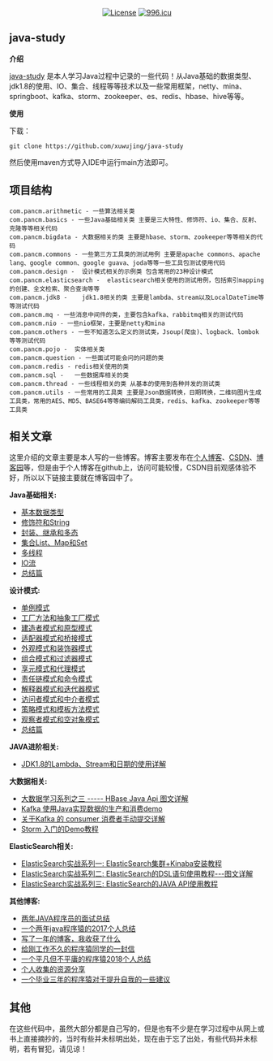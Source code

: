 <div align="center">

[![License](https://img.shields.io/badge/License-Apache%202.0-blue.svg)](http://github.com/hhyo/archery/blob/master/LICENSE)
[![996.icu](https://img.shields.io/badge/link-996.icu-red.svg)](https://996.icu)

</div>

## java-study

**介绍**

[java-study](https://github.com/xuwujing/java-study) 是本人学习Java过程中记录的一些代码！从Java基础的数据类型、jdk1.8的使用、IO、集合、线程等等技术以及一些常用框架，netty、mina、springboot、kafka、storm、zookeeper、es、redis、hbase、hive等等。

**使用**

下载：

    git clone https://github.com/xuwujing/java-study

然后使用maven方式导入IDE中运行main方法即可。

## 项目结构

    com.pancm.arithmetic - 一些算法相关类 
    com.pancm.basics - 一些Java基础相关类 主要是三大特性、修饰符、io、集合、反射、克隆等等相关代码
    com.pancm.bigdata - 大数据相关的类 主要是hbase、storm、zookeeper等等相关的代码
    com.pancm.commons - 一些第三方工具类的测试用例 主要是apache commons、apache lang、google common、google guava、joda等等一些工具包测试使用代码
    com.pancm.design -  设计模式相关的示例类 包含常用的23种设计模式
    com.pancm.elasticsearch -  elasticsearch相关使用的测试用例，包括索引mapping的创建、全文检索、聚合查询等等
    com.pancm.jdk8 -    jdk1.8相关的类 主要是lambda、stream以及LocalDateTime等等测试代码
    com.pancm.mq - 一些消息中间件的类，主要包含kafka、rabbitmq相关的测试代码
    com.pancm.nio - 一些nio框架，主要是netty和mina
    com.pancm.others - 一些不知道怎么定义的测试类，Jsoup(爬虫)、logback、lombok等等测试代码
    com.pancm.pojo -  实体相关类
    com.pancm.question - 一些面试可能会问的问题的类
    com.pancm.redis - redis相关使用的类
    com.pancm.sql -   一些数据库相关的类
    com.pancm.thread - 一些线程相关的类 从基本的使用到各种并发的测试类
    com.pancm.utils - 一些常用的工具类 主要是Json数据转换，日期转换，二维码图片生成工具类，常用的AES、MD5、BASE64等等编码解码工具类，redis、kafka、zookeeper等等工具类

## 相关文章

这里介绍的文章主要是本人写的一些博客。博客主要发布在[个人博客](http://www.panchengming.com)、[CSDN](https://blog.csdn.net/qazwsxpcm)、[博客园](https://www.cnblogs.com/xuwujing/)等，但是由于个人博客在github上，访问可能较慢，CSDN目前观感体验不好，所以以下链接主要就在博客园中了。

**Java基础相关:**

- [基本数据类型](https://www.cnblogs.com/xuwujing/p/8597557.html)
- [修饰符和String](https://www.cnblogs.com/xuwujing/p/8638329.html)
- [封装、继承和多态](https://www.cnblogs.com/xuwujing/p/8681123.html)
- [集合List、Map和Set](https://www.cnblogs.com/xuwujing/p/8886821.html)
- [多线程](https://www.cnblogs.com/xuwujing/p/9102870.html)
- [IO流](https://www.cnblogs.com/xuwujing/p/9191546.html)
- [总结篇](https://www.cnblogs.com/xuwujing/p/9236376.html)

**设计模式:**

- [单例模式](https://www.cnblogs.com/xuwujing/p/9277266.html)
- [工厂方法和抽象工厂模式](https://www.cnblogs.com/xuwujing/p/9363142.html)
- [建造者模式和原型模式](https://www.cnblogs.com/xuwujing/p/9496346.html)
- [适配器模式和桥接模式](https://www.cnblogs.com/xuwujing/p/9520851.html)
- [外观模式和装饰器模式](https://www.cnblogs.com/xuwujing/p/9545272.html)
- [组合模式和过滤器模式](https://www.cnblogs.com/xuwujing/p/9630850.html)
- [享元模式和代理模式](https://www.cnblogs.com/xuwujing/p/9704228.html)
- [责任链模式和命令模式](https://www.cnblogs.com/xuwujing/p/9794886.html)
- [解释器模式和迭代器模式](https://www.cnblogs.com/xuwujing/p/9873514.html)
- [访问者模式和中介者模式](https://www.cnblogs.com/xuwujing/p/9911997.html)
- [策略模式和模板方法模式](https://www.cnblogs.com/xuwujing/p/9954263.html)
- [观察者模式和空对象模式](https://www.cnblogs.com/xuwujing/p/10036204.html)
- [总结篇](https://www.cnblogs.com/xuwujing/p/10134494.html)

**JAVA进阶相关:**

- [JDK1.8的Lambda、Stream和日期的使用详解](https://www.cnblogs.com/xuwujing/p/10145691.html)


**大数据相关:**
- [大数据学习系列之三 ----- HBase Java Api 图文详解](https://www.cnblogs.com/xuwujing/p/8039175.html)
- [Kafka 使用Java实现数据的生产和消费demo](https://www.cnblogs.com/xuwujing/p/8371127.html)
- [关于Kafka 的 consumer 消费者手动提交详解](https://www.cnblogs.com/xuwujing/p/8432984.html)
- [Storm 入门的Demo教程](https://www.cnblogs.com/xuwujing/p/8584684.html)


**ElasticSearch相关:**
- [ElasticSearch实战系列一: ElasticSearch集群+Kinaba安装教程](https://www.cnblogs.com/xuwujing/p/11385255.html)
- [ElasticSearch实战系列二: ElasticSearch的DSL语句使用教程---图文详解](https://www.cnblogs.com/xuwujing/p/11567053.html)
- [ElasticSearch实战系列三: ElasticSearch的JAVA API使用教程](https://www.cnblogs.com/xuwujing/p/11645630.html)



**其他博客:**

- [两年JAVA程序员的面试总结](https://www.cnblogs.com/xuwujing/p/7613084.html)
- [一个两年java程序猿的2017个人总结](https://www.cnblogs.com/xuwujing/p/8158716.html)
- [写了一年的博客，我收获了什么](https://www.cnblogs.com/xuwujing/p/8747769.html)
- [给刚工作不久的程序猿同学的一封信](https://www.cnblogs.com/xuwujing/p/9665966.html)
- [一个平凡但不平庸的程序猿2018个人总结](https://www.cnblogs.com/xuwujing/p/9665966.html)
- [个人收集的资源分享](https://www.cnblogs.com/xuwujing/p/10393111.html)
- [一个毕业三年的程序猿对于提升自我的一些建议](https://www.cnblogs.com/xuwujing/p/11735726.html)

## 其他

在这些代码中，虽然大部分都是自己写的，但是也有不少是在学习过程中从网上或书上直接摘抄的，当时有些并未标明出处，现在由于忘了出处，有些代码并未标明，若有冒犯，请见谅！
